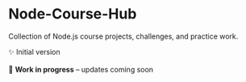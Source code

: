 # Node-Course-Hub
Collection of Node.js course projects, challenges, and practice work.


✨ Initial version
<br>
<br>
🚧 **Work in progress** – updates coming soon
